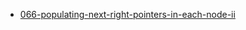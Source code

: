 - [066-populating-next-right-pointers-in-each-node-ii](https://leetcode.com/problems/populating-next-right-pointers-in-each-node-ii/)